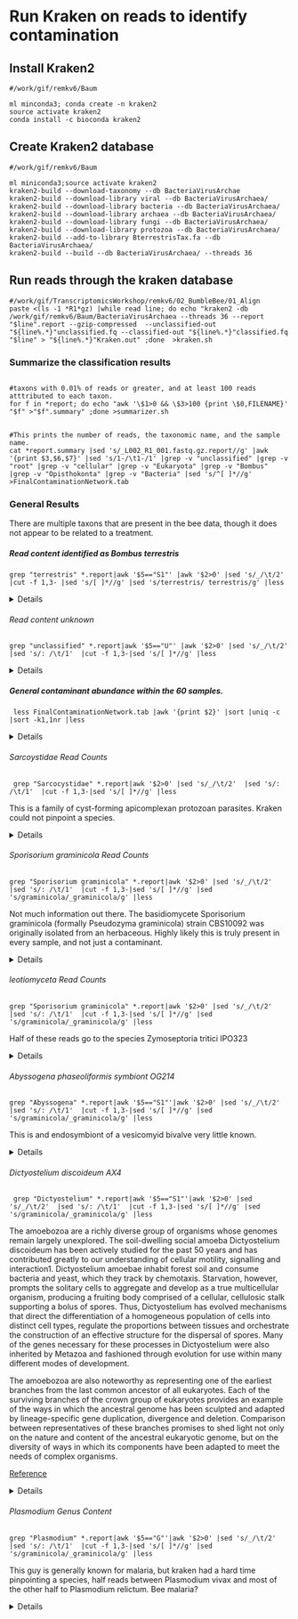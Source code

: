 #  Run Kraken on reads to identify contamination


## Install Kraken2
```
#/work/gif/remkv6/Baum

ml minconda3; conda create -n kraken2
source activate kraken2
conda install -c bioconda kraken2
```

## Create Kraken2 database
```
#/work/gif/remkv6/Baum

ml miniconda3;source activate kraken2
kraken2-build --download-taxonomy --db BacteriaVirusArchae
kraken2-build --download-library viral --db BacteriaVirusArchaea/
kraken2-build --download-library bacteria --db BacteriaVirusArchaea/
kraken2-build --download-library archaea --db BacteriaVirusArchaea/
kraken2-build --download-library fungi --db BacteriaVirusArchaea/
kraken2-build --download-library protozoa --db BacteriaVirusArchaea/
kraken2-build --add-to-library BterrestrisTax.fa --db BacteriaVirusArchaea/
kraken2-build --build --db BacteriaVirusArchaea/ --threads 36

```

## Run reads through the kraken database
```
#/work/gif/TranscriptomicsWorkshop/remkv6/02_BumbleBee/01_Align
paste <(ls -1 *R1*gz) |while read line; do echo "kraken2 -db /work/gif/remkv6/Baum/BacteriaVirusArchaea --threads 36 --report "$line".report --gzip-compressed  --unclassified-out "${line%.*}"unclassified.fq --classified-out "${line%.*}"classified.fq "$line" > "${line%.*}"Kraken.out" ;done  >kraken.sh
```



### Summarize the classification results
```

#taxons with 0.01% of reads or greater, and at least 100 reads atttributed to each taxon.
for f in *report; do echo "awk '\$1>0 && \$3>100 {print \$0,FILENAME}' "$f" >"$f".summary" ;done >summarizer.sh


#This prints the number of reads, the taxonomic name, and the sample name.
cat *report.summary |sed 's/_L002_R1_001.fastq.gz.report//g' |awk '{print $3,$6,$7}' |sed 's/1-/\t1-/1' |grep -v "unclassified" |grep -v "root" |grep -v "cellular" |grep -v "Eukaryota" |grep -v "Bombus" |grep -v "Opisthokonta" |grep -v "Bacteria" |sed 's/^[ ]*//g' >FinalContaminationNetwork.tab
```

### General Results

There are multiple taxons that are present in the bee data, though it does not appear to be related to a treatment.  


##### Read content identified as Bombus terrestris

```
grep "terrestris" *.report|awk '$5=="S1"' |awk '$2>0' |sed 's/_/\t/2'  |cut -f 1,3- |sed 's/[ ]*//g' |sed 's/terrestris/ terrestris/g' |less
```
<details>
<p>

| Sample   | Taxon group reads assigned  | taxon specific reads assigned | Taxon code | Taxonomy id | classification |
|---------------|----------|----------|----|---------|-------------------------------|
| 1-A01-A1_S7   | 4538578  | 4538578  | S1 | 1255232 | Bombus terrestris terrestris |
| 1-A02-A2_S8   | 2910840  | 2910840  | S1 | 1255232 | Bombus terrestris terrestris |
| 1-A03-A3_S9   | 2952334  | 2952334  | S1 | 1255232 | Bombus terrestris terrestris |
| 1-A04-A4_S10  | 3186146  | 3186146  | S1 | 1255232 | Bombus terrestris terrestris |
| 1-A05-A5_S11  | 2645088  | 2645088  | S1 | 1255232 | Bombus terrestris terrestris |
| 1-A06-A6_S12  | 3646012  | 3646012  | S1 | 1255232 | Bombus terrestris terrestris |
| 1-A07-A7_S13  | 4533142  | 4533142  | S1 | 1255232 | Bombus terrestris terrestris |
| 1-A08-A8_S14  | 4631837  | 4631837  | S1 | 1255232 | Bombus terrestris terrestris |
| 1-A09-A9_S15  | 4798282  | 4798282  | S1 | 1255232 | Bombus terrestris terrestris |
| 1-A10-A10_S16 | 4080344  | 4080344  | S1 | 1255232 | Bombus terrestris terrestris |
| 1-A11-A11_S17 | 4131962  | 4131962  | S1 | 1255232 | Bombus terrestris terrestris |
| 1-A12-A12_S18 | 3995787  | 3995787  | S1 | 1255232 | Bombus terrestris terrestris |
| 1-B01-A13_S19 | 4703231  | 4703231  | S1 | 1255232 | Bombus terrestris terrestris |
| 1-B02-A14_S20 | 2702453  | 2702453  | S1 | 1255232 | Bombus terrestris terrestris |
| 1-B03-A16_S21 | 15673979 | 15673979 | S1 | 1255232 | Bombus terrestris terrestris |
| 1-B04-A17_S22 | 2453892  | 2453892  | S1 | 1255232 | Bombus terrestris terrestris |
| 1-B05-A18_S23 | 2032239  | 2032239  | S1 | 1255232 | Bombus terrestris terrestris |
| 1-B06-A19_S24 | 4071425  | 4071425  | S1 | 1255232 | Bombus terrestris terrestris |
| 1-B07-B2_S25  | 4556365  | 4556365  | S1 | 1255232 | Bombus terrestris terrestris |
| 1-B08-B3_S26  | 4186330  | 4186330  | S1 | 1255232 | Bombus terrestris terrestris |
| 1-B09-B4_S27  | 3163793  | 3163793  | S1 | 1255232 | Bombus terrestris terrestris |
| 1-B10-B5_S28  | 3780311  | 3780311  | S1 | 1255232 | Bombus terrestris terrestris |
| 1-B11-B6_S29  | 1421950  | 1421950  | S1 | 1255232 | Bombus terrestris terrestris |
| 1-B12-B7_S30  | 5409627  | 5409627  | S1 | 1255232 | Bombus terrestris terrestris |
| 1-C01-B8_S31  | 4288291  | 4288291  | S1 | 1255232 | Bombus terrestris terrestris |
| 1-C02-B10_S32 | 3136857  | 3136857  | S1 | 1255232 | Bombus terrestris terrestris |
| 1-C03-C1_S33  | 2804020  | 2804020  | S1 | 1255232 | Bombus terrestris terrestris |
| 1-C04-C2_S34  | 2124400  | 2124400  | S1 | 1255232 | Bombus terrestris terrestris |
| 1-C05-C3_S35  | 3376622  | 3376622  | S1 | 1255232 | Bombus terrestris terrestris |
| 1-C06-C4_S36  | 3840422  | 3840422  | S1 | 1255232 | Bombus terrestris terrestris |
| 1-C07-C6_S37  | 2802287  | 2802287  | S1 | 1255232 | Bombus terrestris terrestris |
| 1-C08-C7_S38  | 3546076  | 3546076  | S1 | 1255232 | Bombus terrestris terrestris |
| 1-C09-C8_S39  | 3439938  | 3439938  | S1 | 1255232 | Bombus terrestris terrestris |
| 1-C10-C9_S40  | 4165227  | 4165227  | S1 | 1255232 | Bombus terrestris terrestris |
| 1-C11-D1_S41  | 4166471  | 4166471  | S1 | 1255232 | Bombus terrestris terrestris |
| 1-C12-D2_S42  | 3316185  | 3316185  | S1 | 1255232 | Bombus terrestris terrestris |
| 1-D01-D5_S43  | 3862527  | 3862527  | S1 | 1255232 | Bombus terrestris terrestris |
| 1-D02-D6_S44  | 2600531  | 2600531  | S1 | 1255232 | Bombus terrestris terrestris |
| 1-D03-D7_S45  | 2846932  | 2846932  | S1 | 1255232 | Bombus terrestris terrestris |
| 1-D04-D8_S46  | 1990119  | 1990119  | S1 | 1255232 | Bombus terrestris terrestris |
| 1-D05-D9_S47  | 2865459  | 2865459  | S1 | 1255232 | Bombus terrestris terrestris |
| 1-D06-D10_S48 | 2763776  | 2763776  | S1 | 1255232 | Bombus terrestris terrestris |
| 1-D07-D11_S49 | 5864803  | 5864803  | S1 | 1255232 | Bombus terrestris terrestris |
| 1-D08-E1_S50  | 3020576  | 3020576  | S1 | 1255232 | Bombus terrestris terrestris |
| 1-D09-E2_S51  | 3288241  | 3288241  | S1 | 1255232 | Bombus terrestris terrestris |
| 1-D10-E5_S52  | 2963740  | 2963740  | S1 | 1255232 | Bombus terrestris terrestris |
| 1-D11-E7_S53  | 2077059  | 2077059  | S1 | 1255232 | Bombus terrestris terrestris |
| 1-D12-E8_S54  | 4606376  | 4606376  | S1 | 1255232 | Bombus terrestris terrestris |
| 1-E01-E9_S55  | 2886014  | 2886014  | S1 | 1255232 | Bombus terrestris terrestris |
| 1-E02-E10_S56 | 4003479  | 4003479  | S1 | 1255232 | Bombus terrestris terrestris |
| 1-E03-F1_S57  | 4512959  | 4512959  | S1 | 1255232 | Bombus terrestris terrestris |
| 1-E04-F2_S58  | 6787519  | 6787519  | S1 | 1255232 | Bombus terrestris terrestris |
| 1-E05-F3_S59  | 2057803  | 2057803  | S1 | 1255232 | Bombus terrestris terrestris |
| 1-E06-F4_S60  | 2237088  | 2237088  | S1 | 1255232 | Bombus terrestris terrestris |
| 1-E07-F5_S61  | 273212   | 273212   | S1 | 1255232 | Bombus terrestris terrestris |
| 1-E08-F6_S62  | 3612650  | 3612650  | S1 | 1255232 | Bombus terrestris terrestris |
| 1-E09-F7_S63  | 3289933  | 3289933  | S1 | 1255232 | Bombus terrestris terrestris |
| 1-E10-F8_S64  | 3017514  | 3017514  | S1 | 1255232 | Bombus terrestris terrestris |
| 1-E11-F9_S65  | 3344462  | 3344462  | S1 | 1255232 | Bombus terrestris terrestris |
| 1-E12-F10_S66 | 3567365  | 3567365  | S1 | 1255232 | Bombus terrestris terrestris |

</p>
</details>


###### Read content unknown
```
grep "unclassified" *.report|awk '$5=="U"' |awk '$2>0' |sed 's/_/\t/2'  |sed 's/: /\t/1'  |cut -f 1,3-|sed 's/[ ]*//g' |less
```
<details>
<p>

| Sample   | Taxon group reads assigned  | taxon specific reads assigned | Taxon code | Taxonomy id | classification |
|---------------|----------|----------|----|---------|-------------------------------|
| 1-A01-A1_S7   | 24.84 | 1516516 | 1516516 | U | 0 | unclassified |
| 1-A02-A2_S8   | 22.45 | 853087  | 853087  | U | 0 | unclassified |
| 1-A03-A3_S9   | 20.02 | 745608  | 745608  | U | 0 | unclassified |
| 1-A04-A4_S10  | 29.52 | 1359534 | 1359534 | U | 0 | unclassified |
| 1-A05-A5_S11  | 23.69 | 831482  | 831482  | U | 0 | unclassified |
| 1-A06-A6_S12  | 25.02 | 1230674 | 1230674 | U | 0 | unclassified |
| 1-A07-A7_S13  | 22.73 | 1345876 | 1345876 | U | 0 | unclassified |
| 1-A08-A8_S14  | 26.09 | 1657168 | 1657168 | U | 0 | unclassified |
| 1-A09-A9_S15  | 20.29 | 1233397 | 1233397 | U | 0 | unclassified |
| 1-A10-A10_S16 | 22.54 | 1203840 | 1203840 | U | 0 | unclassified |
| 1-A11-A11_S17 | 24.49 | 1353557 | 1353557 | U | 0 | unclassified |
| 1-A12-A12_S18 | 26.80 | 1478075 | 1478075 | U | 0 | unclassified |
| 1-B01-A13_S19 | 26.56 | 1728738 | 1728738 | U | 0 | unclassified |
| 1-B02-A14_S20 | 29.18 | 1137401 | 1137401 | U | 0 | unclassified |
| 1-B03-A16_S21 | 30.92 | 7211713 | 7211713 | U | 0 | unclassified |
| 1-B04-A17_S22 | 30.03 | 1080381 | 1080381 | U | 0 | unclassified |
| 1-B05-A18_S23 | 29.51 | 871026  | 871026  | U | 0 | unclassified |
| 1-B06-A19_S24 | 25.68 | 1430203 | 1430203 | U | 0 | unclassified |
| 1-B07-B2_S25  | 25.35 | 1573941 | 1573941 | U | 0 | unclassified |
| 1-B08-B3_S26  | 27.82 | 1644335 | 1644335 | U | 0 | unclassified |
| 1-B09-B4_S27  | 22.66 | 940452  | 940452  | U | 0 | unclassified |
| 1-B10-B5_S28  | 27.41 | 1454053 | 1454053 | U | 0 | unclassified |
| 1-B11-B6_S29  | 42.15 | 1072356 | 1072356 | U | 0 | unclassified |
| 1-B12-B7_S30  | 22.86 | 1617682 | 1617682 | U | 0 | unclassified |
| 1-C01-B8_S31  | 18.25 | 962481  | 962481  | U | 0 | unclassified |
| 1-C02-B10_S32 | 25.43 | 1081827 | 1081827 | U | 0 | unclassified |
| 1-C03-C1_S33  | 31.48 | 1325328 | 1325328 | U | 0 | unclassified |
| 1-C04-C2_S34  | 26.83 | 793783  | 793783  | U | 0 | unclassified |
| 1-C05-C3_S35  | 18.94 | 795132  | 795132  | U | 0 | unclassified |
| 1-C06-C4_S36  | 18.96 | 906997  | 906997  | U | 0 | unclassified |
| 1-C07-C6_S37  | 31.46 | 1318571 | 1318571 | U | 0 | unclassified |
| 1-C08-C7_S38  | 27.25 | 1346398 | 1346398 | U | 0 | unclassified |
| 1-C09-C8_S39  | 26.00 | 1226647 | 1226647 | U | 0 | unclassified |
| 1-C10-C9_S40  | 27.96 | 1639424 | 1639424 | U | 0 | unclassified |
| 1-C11-D1_S41  | 22.58 | 1229723 | 1229723 | U | 0 | unclassified |
| 1-C12-D2_S42  | 24.67 | 1096310 | 1096310 | U | 0 | unclassified |
| 1-D01-D5_S43  | 30.86 | 1755718 | 1755718 | U | 0 | unclassified |
| 1-D02-D6_S44  | 26.30 | 942340  | 942340  | U | 0 | unclassified |
| 1-D03-D7_S45  | 37.81 | 1816044 | 1816044 | U | 0 | unclassified |
| 1-D04-D8_S46  | 37.11 | 1212096 | 1212096 | U | 0 | unclassified |
| 1-D05-D9_S47  | 29.46 | 1227819 | 1227819 | U | 0 | unclassified |
| 1-D06-D10_S48 | 34.70 | 1509722 | 1509722 | U | 0 | unclassified |
| 1-D07-D11_S49 | 26.60 | 2166354 | 2166354 | U | 0 | unclassified |
| 1-D08-E1_S50  | 35.46 | 1697129 | 1697129 | U | 0 | unclassified |
| 1-D09-E2_S51  | 27.77 | 1285615 | 1285615 | U | 0 | unclassified |
| 1-D10-E5_S52  | 35.50 | 1682169 | 1682169 | U | 0 | unclassified |
| 1-D11-E7_S53  | 22.45 | 607659  | 607659  | U | 0 | unclassified |
| 1-D12-E8_S54  | 19.49 | 1123230 | 1123230 | U | 0 | unclassified |
| 1-E01-E9_S55  | 21.46 | 797977  | 797977  | U | 0 | unclassified |
| 1-E02-E10_S56 | 30.78 | 1807438 | 1807438 | U | 0 | unclassified |
| 1-E03-F1_S57  | 21.83 | 1274251 | 1274251 | U | 0 | unclassified |
| 1-E04-F2_S58  | 30.93 | 3101800 | 3101800 | U | 0 | unclassified |
| 1-E05-F3_S59  | 23.89 | 655411  | 655411  | U | 0 | unclassified |
| 1-E06-F4_S60  | 32.32 | 1091287 | 1091287 | U | 0 | unclassified |
| 1-E07-F5_S61  | 43.26 | 224512  | 224512  | U | 0 | unclassified |
| 1-E08-F6_S62  | 26.64 | 1332765 | 1332765 | U | 0 | unclassified |
| 1-E09-F7_S63  | 25.58 | 1145841 | 1145841 | U | 0 | unclassified |
| 1-E10-F8_S64  | 28.02 | 1201251 | 1201251 | U | 0 | unclassified |
| 1-E11-F9_S65  | 25.83 | 1187496 | 1187496 | U | 0 | unclassified |
| 1-E12-F10_S66 | 29.91 | 1556936 | 1556936 | U | 0 | unclassified |

</p>
</details>

##### General contaminant abundance within the 60 samples.
```
 less FinalContaminationNetwork.tab |awk '{print $2}' |sort |uniq -c |sort -k1,1nr |less
```
<details>
<p>

| Samples | Taxonomic Group                         |
|----|---------------------------------------|
| 60 | Sarcocystidae                         |
| 60 | Sporisorium graminicola                |
| 57 | Apicomplexa                           |
| 54 | Sar                                   |
| 51 | leotiomyceta                          |
| 48 | Abyssogena phaseoliformis symbiont OG214 |
| 34 | Dictyostelium discoideum AX4            |
| 22 | Dikarya                               |
| 14 | Plasmodium vivax                       |
| 11 | Choristoneura fumiferana granulovirus   |
| 7  | Plasmodium relictum                    |
| 6  | Besnoitiabes noiti                     |
| 6  | Staphylococcus phage Andhra             |
| 6  | Toxoplasma gondii ME49                  |
| 5  | Encephalitozoon                       |
| 5  | Plasmodium                            |
| 4  | ZymoseptoriatriticiIPO323             |
| 3  | Bacilli                               |
| 3  | Brevibacillus                         |
| 3  | Pseudomonastolaasii                   |
| 3  | Staphylococcus                        |
| 3  | Staphylococcusaureus                  |
| 2  | Enterobacteriaceae                    |
| 2  | Mycobacterium                         |
| 2  | Terrabacteriagroup                    |
| 1  | Actinomycetia                         |
| 1  | BabesiabovisT2Bo                      |
| 1  | Corynebacteriales                     |
| 1  | Enterobacterales                      |
| 1  | Lactobacillales                       |
| 1  | Latilactobacillus                     |
| 1  | Latilactobacilluscurvatus             |
| 1  | Mycobacteriaceae                      |
| 1  | Mycobacteriumavium                    |
| 1  | Proteobacteria                        |
| 1  | Staphylococcaceae                     |
| 1  | Weissellaparamesenteroides            |
| 1  | Zygosaccharomycesrouxii               |

</p>
</details>


###### Sarcoystidae Read Counts
```
 grep "Sarcocystidae" *.report|awk '$2>0' |sed 's/_/\t/2'  |sed 's/: /\t/1'  |cut -f 1,3-|sed 's/[ ]*//g' |less  
```

This is a family of cyst-forming apicomplexan protozoan parasites. Kraken could not pinpoint a species.
<details>
<p>

| Sample   | Proportion of reads |Taxon group reads assigned  | taxon specific reads assigned | Taxon code | Taxonomy id | classification |
|---------------|------|--------|--------|---|------|---------------|
| 1-A01-A1_S7   | 0.23 | 13849  | 13493  | F | 5809 | Sarcocystidae |
| 1-A02-A2_S8   | 0.37 | 13951  | 13718  | F | 5809 | Sarcocystidae |
| 1-A03-A3_S9   | 0.24 | 8960   | 8759   | F | 5809 | Sarcocystidae |
| 1-A04-A4_S10  | 0.44 | 20374  | 20033  | F | 5809 | Sarcocystidae |
| 1-A05-A5_S11  | 0.39 | 13611  | 13427  | F | 5809 | Sarcocystidae |
| 1-A06-A6_S12  | 0.28 | 13809  | 13559  | F | 5809 | Sarcocystidae |
| 1-A07-A7_S13  | 0.23 | 13331  | 13081  | F | 5809 | Sarcocystidae |
| 1-A08-A8_S14  | 0.34 | 21361  | 21035  | F | 5809 | Sarcocystidae |
| 1-A09-A9_S15  | 0.27 | 16270  | 15955  | F | 5809 | Sarcocystidae |
| 1-A10-A10_S16 | 0.40 | 21608  | 21221  | F | 5809 | Sarcocystidae |
| 1-A11-A11_S17 | 0.31 | 17290  | 17099  | F | 5809 | Sarcocystidae |
| 1-A12-A12_S18 | 0.16 | 8641   | 8386   | F | 5809 | Sarcocystidae |
| 1-B01-A13_S19 | 0.28 | 18252  | 17908  | F | 5809 | Sarcocystidae |
| 1-B02-A14_S20 | 0.56 | 21783  | 21513  | F | 5809 | Sarcocystidae |
| 1-B03-A16_S21 | 0.74 | 172800 | 170695 | F | 5809 | Sarcocystidae |
| 1-B04-A17_S22 | 0.71 | 25563  | 25238  | F | 5809 | Sarcocystidae |
| 1-B05-A18_S23 | 0.70 | 20774  | 20589  | F | 5809 | Sarcocystidae |
| 1-B06-A19_S24 | 0.50 | 27679  | 27354  | F | 5809 | Sarcocystidae |
| 1-B07-B2_S25  | 0.52 | 32577  | 32322  | F | 5809 | Sarcocystidae |
| 1-B08-B3_S26  | 0.58 | 34108  | 33739  | F | 5809 | Sarcocystidae |
| 1-B09-B4_S27  | 0.43 | 17780  | 17519  | F | 5809 | Sarcocystidae |
| 1-B10-B5_S28  | 0.57 | 30463  | 30228  | F | 5809 | Sarcocystidae |
| 1-B11-B6_S29  | 0.03 | 732    | 525    | F | 5809 | Sarcocystidae |
| 1-B12-B7_S30  | 0.26 | 18475  | 18062  | F | 5809 | Sarcocystidae |
| 1-C01-B8_S31  | 0.19 | 9784   | 9651   | F | 5809 | Sarcocystidae |
| 1-C02-B10_S32 | 0.29 | 12516  | 12332  | F | 5809 | Sarcocystidae |
| 1-C03-C1_S33  | 0.76 | 31824  | 31382  | F | 5809 | Sarcocystidae |
| 1-C04-C2_S34  | 0.56 | 16570  | 16338  | F | 5809 | Sarcocystidae |
| 1-C05-C3_S35  | 0.30 | 12480  | 12374  | F | 5809 | Sarcocystidae |
| 1-C06-C4_S36  | 0.33 | 15641  | 15497  | F | 5809 | Sarcocystidae |
| 1-C07-C6_S37  | 0.74 | 31066  | 30854  | F | 5809 | Sarcocystidae |
| 1-C08-C7_S38  | 0.46 | 22605  | 22408  | F | 5809 | Sarcocystidae |
| 1-C09-C8_S39  | 0.56 | 26409  | 26272  | F | 5809 | Sarcocystidae |
| 1-C10-C9_S40  | 0.37 | 21653  | 21450  | F | 5809 | Sarcocystidae |
| 1-C11-D1_S41  | 0.41 | 22175  | 21975  | F | 5809 | Sarcocystidae |
| 1-C12-D2_S42  | 0.28 | 12319  | 12184  | F | 5809 | Sarcocystidae |
| 1-D01-D5_S43  | 0.41 | 23350  | 22776  | F | 5809 | Sarcocystidae |
| 1-D02-D6_S44  | 0.58 | 20728  | 20591  | F | 5809 | Sarcocystidae |
| 1-D03-D7_S45  | 0.92 | 44304  | 43577  | F | 5809 | Sarcocystidae |
| 1-D04-D8_S46  | 0.52 | 16964  | 16682  | F | 5809 | Sarcocystidae |
| 1-D05-D9_S47  | 0.78 | 32542  | 32200  | F | 5809 | Sarcocystidae |
| 1-D06-D10_S48 | 0.62 | 26940  | 26620  | F | 5809 | Sarcocystidae |
| 1-D07-D11_S49 | 0.63 | 50925  | 50494  | F | 5809 | Sarcocystidae |
| 1-D08-E1_S50  | 0.39 | 18830  | 18548  | F | 5809 | Sarcocystidae |
| 1-D09-E2_S51  | 0.59 | 27221  | 27049  | F | 5809 | Sarcocystidae |
| 1-D10-E5_S52  | 0.93 | 44089  | 43799  | F | 5809 | Sarcocystidae |
| 1-D11-E7_S53  | 0.39 | 10625  | 10542  | F | 5809 | Sarcocystidae |
| 1-D12-E8_S54  | 0.18 | 10475  | 10234  | F | 5809 | Sarcocystidae |
| 1-E01-E9_S55  | 0.39 | 14549  | 14347  | F | 5809 | Sarcocystidae |
| 1-E02-E10_S56 | 0.33 | 19594  | 19261  | F | 5809 | Sarcocystidae |
| 1-E03-F1_S57  | 0.39 | 22930  | 22626  | F | 5809 | Sarcocystidae |
| 1-E04-F2_S58  | 0.62 | 61776  | 61021  | F | 5809 | Sarcocystidae |
| 1-E05-F3_S59  | 0.51 | 14118  | 14024  | F | 5809 | Sarcocystidae |
| 1-E06-F4_S60  | 0.53 | 17959  | 17758  | F | 5809 | Sarcocystidae |
| 1-E07-F5_S61  | 0.51 | 2656   | 2598   | F | 5809 | Sarcocystidae |
| 1-E08-F6_S62  | 0.50 | 24870  | 24628  | F | 5809 | Sarcocystidae |
| 1-E09-F7_S63  | 0.39 | 17367  | 17204  | F | 5809 | Sarcocystidae |
| 1-E10-F8_S64  | 0.62 | 26464  | 26076  | F | 5809 | Sarcocystidae |
| 1-E11-F9_S65  | 0.62 | 28318  | 28008  | F | 5809 | Sarcocystidae |
| 1-E12-F10_S66 | 0.51 | 26303  | 25935  | F | 5809 | Sarcocystidae |

</p>
</details>


###### Sporisorium graminicola Read Counts

```
grep "Sporisorium graminicola" *.report|awk '$2>0' |sed 's/_/\t/2'  |sed 's/: /\t/1'  |cut -f 1,3-|sed 's/[ ]*//g' |sed 's/graminicola/_graminicola/g' |less
```
Not much information out there. The basidiomycete Sporisorium graminicola (formally Pseudozyma graminicola) strain CBS10092 was originally isolated from an herbaceous. Highly likely this is truly present in every sample, and not just a contaminant.
<details>
<p>

| Sample   | Proportion of reads |Taxon group reads assigned  | taxon specific reads assigned | Taxon code | Taxonomy id | classification |
|---------------|------|-------|-------|---|--------|-------------------------|
| 1-A01-A1_S7   | 0.07 | 4115  | 4115  | S | 280036 | Sporisorium_graminicola |
| 1-A02-A2_S8   | 0.10 | 3989  | 3989  | S | 280036 | Sporisorium_graminicola |
| 1-A03-A3_S9   | 0.07 | 2520  | 2520  | S | 280036 | Sporisorium_graminicola |
| 1-A04-A4_S10  | 0.12 | 5448  | 5448  | S | 280036 | Sporisorium_graminicola |
| 1-A05-A5_S11  | 0.10 | 3646  | 3646  | S | 280036 | Sporisorium_graminicola |
| 1-A06-A6_S12  | 0.08 | 4068  | 4068  | S | 280036 | Sporisorium_graminicola |
| 1-A07-A7_S13  | 0.06 | 3673  | 3673  | S | 280036 | Sporisorium_graminicola |
| 1-A08-A8_S14  | 0.09 | 5498  | 5498  | S | 280036 | Sporisorium_graminicola |
| 1-A09-A9_S15  | 0.07 | 4477  | 4477  | S | 280036 | Sporisorium_graminicola |
| 1-A10-A10_S16 | 0.10 | 5339  | 5339  | S | 280036 | Sporisorium_graminicola |
| 1-A11-A11_S17 | 0.09 | 5221  | 5221  | S | 280036 | Sporisorium_graminicola |
| 1-A12-A12_S18 | 0.06 | 3268  | 3268  | S | 280036 | Sporisorium_graminicola |
| 1-B01-A13_S19 | 0.08 | 5192  | 5192  | S | 280036 | Sporisorium_graminicola |
| 1-B02-A14_S20 | 0.14 | 5641  | 5641  | S | 280036 | Sporisorium_graminicola |
| 1-B03-A16_S21 | 0.17 | 39231 | 39231 | S | 280036 | Sporisorium_graminicola |
| 1-B04-A17_S22 | 0.16 | 5861  | 5861  | S | 280036 | Sporisorium_graminicola |
| 1-B05-A18_S23 | 0.18 | 5215  | 5215  | S | 280036 | Sporisorium_graminicola |
| 1-B06-A19_S24 | 0.11 | 6380  | 6380  | S | 280036 | Sporisorium_graminicola |
| 1-B07-B2_S25  | 0.13 | 8138  | 8138  | S | 280036 | Sporisorium_graminicola |
| 1-B08-B3_S26  | 0.14 | 8120  | 8120  | S | 280036 | Sporisorium_graminicola |
| 1-B09-B4_S27  | 0.11 | 4399  | 4399  | S | 280036 | Sporisorium_graminicola |
| 1-B10-B5_S28  | 0.15 | 7830  | 7830  | S | 280036 | Sporisorium_graminicola |
| 1-B11-B6_S29  | 0.01 | 205   | 205   | S | 280036 | Sporisorium_graminicola |
| 1-B12-B7_S30  | 0.07 | 4916  | 4916  | S | 280036 | Sporisorium_graminicola |
| 1-C01-B8_S31  | 0.05 | 2804  | 2804  | S | 280036 | Sporisorium_graminicola |
| 1-C02-B10_S32 | 0.09 | 3631  | 3631  | S | 280036 | Sporisorium_graminicola |
| 1-C03-C1_S33  | 0.21 | 8692  | 8692  | S | 280036 | Sporisorium_graminicola |
| 1-C04-C2_S34  | 0.14 | 4069  | 4069  | S | 280036 | Sporisorium_graminicola |
| 1-C05-C3_S35  | 0.07 | 3085  | 3085  | S | 280036 | Sporisorium_graminicola |
| 1-C06-C4_S36  | 0.08 | 4059  | 4059  | S | 280036 | Sporisorium_graminicola |
| 1-C07-C6_S37  | 0.19 | 7823  | 7823  | S | 280036 | Sporisorium_graminicola |
| 1-C08-C7_S38  | 0.11 | 5518  | 5518  | S | 280036 | Sporisorium_graminicola |
| 1-C09-C8_S39  | 0.14 | 6761  | 6761  | S | 280036 | Sporisorium_graminicola |
| 1-C10-C9_S40  | 0.11 | 6303  | 6303  | S | 280036 | Sporisorium_graminicola |
| 1-C11-D1_S41  | 0.10 | 5694  | 5694  | S | 280036 | Sporisorium_graminicola |
| 1-C12-D2_S42  | 0.08 | 3389  | 3389  | S | 280036 | Sporisorium_graminicola |
| 1-D01-D5_S43  | 0.11 | 6024  | 6024  | S | 280036 | Sporisorium_graminicola |
| 1-D02-D6_S44  | 0.15 | 5211  | 5211  | S | 280036 | Sporisorium_graminicola |
| 1-D03-D7_S45  | 0.24 | 11701 | 11701 | S | 280036 | Sporisorium_graminicola |
| 1-D04-D8_S46  | 0.15 | 4773  | 4773  | S | 280036 | Sporisorium_graminicola |
| 1-D05-D9_S47  | 0.19 | 8035  | 8035  | S | 280036 | Sporisorium_graminicola |
| 1-D06-D10_S48 | 0.16 | 6930  | 6930  | S | 280036 | Sporisorium_graminicola |
| 1-D07-D11_S49 | 0.15 | 11848 | 11848 | S | 280036 | Sporisorium_graminicola |
| 1-D08-E1_S50  | 0.11 | 5080  | 5080  | S | 280036 | Sporisorium_graminicola |
| 1-D09-E2_S51  | 0.14 | 6651  | 6651  | S | 280036 | Sporisorium_graminicola |
| 1-D10-E5_S52  | 0.20 | 9598  | 9598  | S | 280036 | Sporisorium_graminicola |
| 1-D11-E7_S53  | 0.11 | 2892  | 2892  | S | 280036 | Sporisorium_graminicola |
| 1-D12-E8_S54  | 0.05 | 3106  | 3106  | S | 280036 | Sporisorium_graminicola |
| 1-E01-E9_S55  | 0.10 | 3857  | 3857  | S | 280036 | Sporisorium_graminicola |
| 1-E02-E10_S56 | 0.10 | 6118  | 6118  | S | 280036 | Sporisorium_graminicola |
| 1-E03-F1_S57  | 0.10 | 5909  | 5909  | S | 280036 | Sporisorium_graminicola |
| 1-E04-F2_S58  | 0.15 | 15490 | 15490 | S | 280036 | Sporisorium_graminicola |
| 1-E05-F3_S59  | 0.12 | 3201  | 3201  | S | 280036 | Sporisorium_graminicola |
| 1-E06-F4_S60  | 0.14 | 4770  | 4770  | S | 280036 | Sporisorium_graminicola |
| 1-E07-F5_S61  | 0.13 | 680   | 680   | S | 280036 | Sporisorium_graminicola |
| 1-E08-F6_S62  | 0.12 | 6235  | 6235  | S | 280036 | Sporisorium_graminicola |
| 1-E09-F7_S63  | 0.11 | 4799  | 4799  | S | 280036 | Sporisorium_graminicola |
| 1-E10-F8_S64  | 0.15 | 6417  | 6417  | S | 280036 | Sporisorium_graminicola |
| 1-E11-F9_S65  | 0.15 | 6793  | 6793  | S | 280036 | Sporisorium_graminicola |
| 1-E12-F10_S66 | 0.14 | 7316  | 7316  | S | 280036 | Sporisorium_graminicola |

</p>
</details>


###### leotiomyceta Read Counts

```
grep "Sporisorium graminicola" *.report|awk '$2>0' |sed 's/_/\t/2'  |sed 's/: /\t/1'  |cut -f 1,3-|sed 's/[ ]*//g' |sed 's/graminicola/_graminicola/g' |less
```
Half of these reads go to the species Zymoseptoria tritici IPO323
<details>
<p>

| Sample   | Proportion of reads |Taxon group reads assigned  | taxon specific reads assigned | Taxon code | Taxonomy id | classification |
|---------------|------|-------|-------|---|--------|-------------------------|
1-A01-A1_S7     0.01    429     157     P3      716546  leotiomyceta
1-A02-A2_S8     0.01    307     172     P3      716546  leotiomyceta
1-A04-A4_S10    0.01    508     213     P3      716546  leotiomyceta
1-A05-A5_S11    0.01    222     92      P3      716546  leotiomyceta
1-A06-A6_S12    0.01    386     185     P3      716546  leotiomyceta
1-A07-A7_S13    0.01    424     192     P3      716546  leotiomyceta
1-A08-A8_S14    0.01    637     261     P3      716546  leotiomyceta
1-A09-A9_S15    0.01    327     167     P3      716546  leotiomyceta
1-A10-A10_S16   0.01    403     201     P3      716546  leotiomyceta
1-A11-A11_S17   0.01    370     176     P3      716546  leotiomyceta
1-A12-A12_S18   0.01    449     95      P3      716546  leotiomyceta
1-B01-A13_S19   0.01    582     313     P3      716546  leotiomyceta
1-B02-A14_S20   0.01    446     223     P3      716546  leotiomyceta
1-B03-A16_S21   0.01    2440    1031    P3      716546  leotiomyceta
1-B04-A17_S22   0.01    513     215     P3      716546  leotiomyceta
1-B05-A18_S23   0.01    320     153     P3      716546  leotiomyceta
1-B06-A19_S24   0.01    564     263     P3      716546  leotiomyceta
1-B07-B2_S25    0.01    522     216     P3      716546  leotiomyceta
1-B08-B3_S26    0.01    479     161     P3      716546  leotiomyceta
1-B09-B4_S27    0.01    284     120     P3      716546  leotiomyceta
1-B10-B5_S28    0.01    532     235     P3      716546  leotiomyceta
1-B11-B6_S29    0.02    504     9       P3      716546  leotiomyceta
1-B12-B7_S30    0.01    608     335     P3      716546  leotiomyceta
1-C01-B8_S31    0.01    293     172     P3      716546  leotiomyceta
1-C02-B10_S32   0.01    373     204     P3      716546  leotiomyceta
1-C03-C1_S33    0.01    629     260     P3      716546  leotiomyceta
1-C04-C2_S34    0.01    313     157     P3      716546  leotiomyceta
1-C05-C3_S35    0.01    210     114     P3      716546  leotiomyceta
1-C06-C4_S36    0.01    369     168     P3      716546  leotiomyceta
1-C07-C6_S37    0.01    601     307     P3      716546  leotiomyceta
1-C08-C7_S38    0.01    410     208     P3      716546  leotiomyceta
1-C09-C8_S39    0.01    375     211     P3      716546  leotiomyceta
1-C10-C9_S40    0.01    562     265     P3      716546  leotiomyceta
1-C11-D1_S41    0.01    326     173     P3      716546  leotiomyceta
1-C12-D2_S42    0.01    381     231     P3      716546  leotiomyceta
1-D01-D5_S43    0.01    570     173     P3      716546  leotiomyceta
1-D02-D6_S44    0.01    313     171     P3      716546  leotiomyceta
1-D03-D7_S45    0.02    1033    385     P3      716546  leotiomyceta
1-D04-D8_S46    0.02    696     257     P3      716546  leotiomyceta
1-D05-D9_S47    0.01    489     232     P3      716546  leotiomyceta
1-D06-D10_S48   0.01    631     282     P3      716546  leotiomyceta
1-D07-D11_S49   0.01    911     500     P3      716546  leotiomyceta
1-D08-E1_S50    0.02    730     249     P3      716546  leotiomyceta
1-D09-E2_S51    0.01    500     272     P3      716546  leotiomyceta
1-D10-E5_S52    0.01    416     52      P3      716546  leotiomyceta
1-D11-E7_S53    0.01    158     86      P3      716546  leotiomyceta
1-E01-E9_S55    0.01    262     116     P3      716546  leotiomyceta
1-E02-E10_S56   0.01    643     296     P3      716546  leotiomyceta
1-E03-F1_S57    0.01    468     237     P3      716546  leotiomyceta
1-E04-F2_S58    0.01    1137    559     P3      716546  leotiomyceta
1-E05-F3_S59    0.01    168     52      P3      716546  leotiomyceta
1-E06-F4_S60    0.01    477     231     P3      716546  leotiomyceta
1-E07-F5_S61    0.02    128     26      P3      716546  leotiomyceta
1-E08-F6_S62    0.01    449     144     P3      716546  leotiomyceta
1-E09-F7_S63    0.01    333     128     P3      716546  leotiomyceta
1-E10-F8_S64    0.01    444     156     P3      716546  leotiomyceta
1-E11-F9_S65    0.01    447     204     P3      716546  leotiomyceta
1-E12-F10_S66   0.01    561     161     P3      716546  leotiomyceta

</p>
</details>


###### Abyssogena phaseoliformis symbiont OG214

```
grep "Abyssogena" *.report|awk '$5=="S1"'|awk '$2>0' |sed 's/_/\t/2'  |sed 's/: /\t/1'  |cut -f 1,3-|sed 's/[ ]*//g' |sed 's/graminicola/_graminicola/g' |less
```
This is and endosymbiont of a vesicomyid bivalve very little known.

<details>
<p>

| Sample   | Proportion of reads |Taxon group reads assigned  | taxon specific reads assigned | Taxon code | Taxonomy id | classification |
|---------------|------|-------|-------|---|--------|-------------------------|
| 1-A01-A1_S7   | 0.01 | 356  | 356  | S1 | 1235283 | AbyssogenaphaseoliformissymbiontOG214 |
| 1-A02-A2_S8   | 0.01 | 253  | 253  | S1 | 1235283 | AbyssogenaphaseoliformissymbiontOG214 |
| 1-A03-A3_S9   | 0.01 | 399  | 399  | S1 | 1235283 | AbyssogenaphaseoliformissymbiontOG214 |
| 1-A04-A4_S10  | 0.01 | 307  | 307  | S1 | 1235283 | AbyssogenaphaseoliformissymbiontOG214 |
| 1-A05-A5_S11  | 0.01 | 295  | 295  | S1 | 1235283 | AbyssogenaphaseoliformissymbiontOG214 |
| 1-A06-A6_S12  | 0.01 | 488  | 488  | S1 | 1235283 | AbyssogenaphaseoliformissymbiontOG214 |
| 1-A07-A7_S13  | 0.01 | 368  | 368  | S1 | 1235283 | AbyssogenaphaseoliformissymbiontOG214 |
| 1-A09-A9_S15  | 0.01 | 550  | 550  | S1 | 1235283 | AbyssogenaphaseoliformissymbiontOG214 |
| 1-A10-A10_S16 | 0.01 | 369  | 369  | S1 | 1235283 | AbyssogenaphaseoliformissymbiontOG214 |
| 1-A11-A11_S17 | 0.01 | 308  | 308  | S1 | 1235283 | AbyssogenaphaseoliformissymbiontOG214 |
| 1-B01-A13_S19 | 0.01 | 401  | 401  | S1 | 1235283 | AbyssogenaphaseoliformissymbiontOG214 |
| 1-B02-A14_S20 | 0.01 | 336  | 336  | S1 | 1235283 | AbyssogenaphaseoliformissymbiontOG214 |
| 1-B03-A16_S21 | 0.01 | 2979 | 2979 | S1 | 1235283 | AbyssogenaphaseoliformissymbiontOG214 |
| 1-B04-A17_S22 | 0.01 | 384  | 384  | S1 | 1235283 | AbyssogenaphaseoliformissymbiontOG214 |
| 1-B05-A18_S23 | 0.01 | 329  | 329  | S1 | 1235283 | AbyssogenaphaseoliformissymbiontOG214 |
| 1-B06-A19_S24 | 0.01 | 545  | 545  | S1 | 1235283 | AbyssogenaphaseoliformissymbiontOG214 |
| 1-B07-B2_S25  | 0.01 | 592  | 592  | S1 | 1235283 | AbyssogenaphaseoliformissymbiontOG214 |
| 1-B08-B3_S26  | 0.01 | 441  | 441  | S1 | 1235283 | AbyssogenaphaseoliformissymbiontOG214 |
| 1-B09-B4_S27  | 0.01 | 396  | 396  | S1 | 1235283 | AbyssogenaphaseoliformissymbiontOG214 |
| 1-B10-B5_S28  | 0.01 | 351  | 351  | S1 | 1235283 | AbyssogenaphaseoliformissymbiontOG214 |
| 1-C03-C1_S33  | 0.01 | 337  | 337  | S1 | 1235283 | AbyssogenaphaseoliformissymbiontOG214 |
| 1-C04-C2_S34  | 0.01 | 272  | 272  | S1 | 1235283 | AbyssogenaphaseoliformissymbiontOG214 |
| 1-C05-C3_S35  | 0.01 | 261  | 261  | S1 | 1235283 | AbyssogenaphaseoliformissymbiontOG214 |
| 1-C06-C4_S36  | 0.01 | 279  | 279  | S1 | 1235283 | AbyssogenaphaseoliformissymbiontOG214 |
| 1-C07-C6_S37  | 0.01 | 429  | 429  | S1 | 1235283 | AbyssogenaphaseoliformissymbiontOG214 |
| 1-C08-C7_S38  | 0.01 | 263  | 263  | S1 | 1235283 | AbyssogenaphaseoliformissymbiontOG214 |
| 1-C09-C8_S39  | 0.01 | 262  | 262  | S1 | 1235283 | AbyssogenaphaseoliformissymbiontOG214 |
| 1-C10-C9_S40  | 0.01 | 420  | 420  | S1 | 1235283 | AbyssogenaphaseoliformissymbiontOG214 |
| 1-C11-D1_S41  | 0.01 | 325  | 325  | S1 | 1235283 | AbyssogenaphaseoliformissymbiontOG214 |
| 1-D01-D5_S43  | 0.01 | 547  | 547  | S1 | 1235283 | AbyssogenaphaseoliformissymbiontOG214 |
| 1-D02-D6_S44  | 0.01 | 199  | 199  | S1 | 1235283 | AbyssogenaphaseoliformissymbiontOG214 |
| 1-D03-D7_S45  | 0.01 | 477  | 477  | S1 | 1235283 | AbyssogenaphaseoliformissymbiontOG214 |
| 1-D04-D8_S46  | 0.01 | 190  | 190  | S1 | 1235283 | AbyssogenaphaseoliformissymbiontOG214 |
| 1-D05-D9_S47  | 0.01 | 406  | 406  | S1 | 1235283 | AbyssogenaphaseoliformissymbiontOG214 |
| 1-D06-D10_S48 | 0.01 | 334  | 334  | S1 | 1235283 | AbyssogenaphaseoliformissymbiontOG214 |
| 1-D07-D11_S49 | 0.01 | 559  | 559  | S1 | 1235283 | AbyssogenaphaseoliformissymbiontOG214 |
| 1-D09-E2_S51  | 0.01 | 399  | 399  | S1 | 1235283 | AbyssogenaphaseoliformissymbiontOG214 |
| 1-D10-E5_S52  | 0.01 | 356  | 356  | S1 | 1235283 | AbyssogenaphaseoliformissymbiontOG214 |
| 1-D11-E7_S53  | 0.01 | 204  | 204  | S1 | 1235283 | AbyssogenaphaseoliformissymbiontOG214 |
| 1-D12-E8_S54  | 0.01 | 329  | 329  | S1 | 1235283 | AbyssogenaphaseoliformissymbiontOG214 |
| 1-E01-E9_S55  | 0.01 | 245  | 245  | S1 | 1235283 | AbyssogenaphaseoliformissymbiontOG214 |
| 1-E04-F2_S58  | 0.01 | 576  | 576  | S1 | 1235283 | AbyssogenaphaseoliformissymbiontOG214 |
| 1-E05-F3_S59  | 0.01 | 175  | 175  | S1 | 1235283 | AbyssogenaphaseoliformissymbiontOG214 |
| 1-E06-F4_S60  | 0.01 | 181  | 181  | S1 | 1235283 | AbyssogenaphaseoliformissymbiontOG214 |
| 1-E08-F6_S62  | 0.01 | 572  | 572  | S1 | 1235283 | AbyssogenaphaseoliformissymbiontOG214 |
| 1-E09-F7_S63  | 0.01 | 255  | 255  | S1 | 1235283 | AbyssogenaphaseoliformissymbiontOG214 |
| 1-E11-F9_S65  | 0.01 | 456  | 456  | S1 | 1235283 | AbyssogenaphaseoliformissymbiontOG214 |
| 1-E12-F10_S66 | 0.01 | 449  | 449  | S1 | 1235283 | AbyssogenaphaseoliformissymbiontOG214 |

</p>
</details>


###### Dictyostelium discoideum AX4
```
 grep "Dictyostelium" *.report|awk '$5=="S1"'|awk '$2>0' |sed 's/_/\t/2'  |sed 's/: /\t/1'  |cut -f 1,3-|sed 's/[ ]*//g' |sed 's/graminicola/_graminicola/g' |less
```
The amoebozoa are a richly diverse group of organisms whose genomes remain largely unexplored. The soil-dwelling social amoeba Dictyostelium discoideum has been actively studied for the past 50 years and has contributed greatly to our understanding of cellular motility, signalling and interaction1. Dictyostelium amoebae inhabit forest soil and consume bacteria and yeast, which they track by chemotaxis. Starvation, however, prompts the solitary cells to aggregate and develop as a true multicellular organism, producing a fruiting body comprised of a cellular, cellulosic stalk supporting a bolus of spores. Thus, Dictyostelium has evolved mechanisms that direct the differentiation of a homogeneous population of cells into distinct cell types, regulate the proportions between tissues and orchestrate the construction of an effective structure for the dispersal of spores. Many of the genes necessary for these processes in Dictyostelium were also inherited by Metazoa and fashioned through evolution for use within many different modes of development.

The amoebozoa are also noteworthy as representing one of the earliest branches from the last common ancestor of all eukaryotes. Each of the surviving branches of the crown group of eukaryotes provides an example of the ways in which the ancestral genome has been sculpted and adapted by lineage-specific gene duplication, divergence and deletion. Comparison between representatives of these branches promises to shed light not only on the nature and content of the ancestral eukaryotic genome, but on the diversity of ways in which its components have been adapted to meet the needs of complex organisms.

[Reference](https://www.hgsc.bcm.edu/microbiome/dictyostelium-discoideum-ax4)

<details>
<p>

| Sample   | Proportion of reads |Taxon group reads assigned  | taxon specific reads assigned | Taxon code | Taxonomy id | classification |
|---------------|------|-------|-------|---|--------|-------------------------|
| 1-A01-A1_S7   | 0.01 | 309  | 309  | S1 | 352472 | DictyosteliumdiscoideumAX4 |
| 1-A04-A4_S10  | 0.01 | 387  | 387  | S1 | 352472 | DictyosteliumdiscoideumAX4 |
| 1-A06-A6_S12  | 0.01 | 270  | 270  | S1 | 352472 | DictyosteliumdiscoideumAX4 |
| 1-A08-A8_S14  | 0.01 | 401  | 401  | S1 | 352472 | DictyosteliumdiscoideumAX4 |
| 1-A11-A11_S17 | 0.01 | 307  | 307  | S1 | 352472 | DictyosteliumdiscoideumAX4 |
| 1-A12-A12_S18 | 0.01 | 424  | 424  | S1 | 352472 | DictyosteliumdiscoideumAX4 |
| 1-B01-A13_S19 | 0.01 | 333  | 333  | S1 | 352472 | DictyosteliumdiscoideumAX4 |
| 1-B02-A14_S20 | 0.01 | 251  | 251  | S1 | 352472 | DictyosteliumdiscoideumAX4 |
| 1-B03-A16_S21 | 0.01 | 1356 | 1356 | S1 | 352472 | DictyosteliumdiscoideumAX4 |
| 1-B04-A17_S22 | 0.01 | 190  | 190  | S1 | 352472 | DictyosteliumdiscoideumAX4 |
| 1-B10-B5_S28  | 0.01 | 276  | 276  | S1 | 352472 | DictyosteliumdiscoideumAX4 |
| 1-B11-B6_S29  | 0.02 | 413  | 413  | S1 | 352472 | DictyosteliumdiscoideumAX4 |
| 1-C02-B10_S32 | 0.01 | 273  | 273  | S1 | 352472 | DictyosteliumdiscoideumAX4 |
| 1-C03-C1_S33  | 0.01 | 285  | 285  | S1 | 352472 | DictyosteliumdiscoideumAX4 |
| 1-C07-C6_S37  | 0.01 | 220  | 220  | S1 | 352472 | DictyosteliumdiscoideumAX4 |
| 1-C08-C7_S38  | 0.01 | 252  | 252  | S1 | 352472 | DictyosteliumdiscoideumAX4 |
| 1-C10-C9_S40  | 0.01 | 367  | 367  | S1 | 352472 | DictyosteliumdiscoideumAX4 |
| 1-C12-D2_S42  | 0.01 | 244  | 244  | S1 | 352472 | DictyosteliumdiscoideumAX4 |
| 1-D01-D5_S43  | 0.01 | 300  | 300  | S1 | 352472 | DictyosteliumdiscoideumAX4 |
| 1-D02-D6_S44  | 0.01 | 200  | 200  | S1 | 352472 | DictyosteliumdiscoideumAX4 |
| 1-D03-D7_S45  | 0.01 | 409  | 409  | S1 | 352472 | DictyosteliumdiscoideumAX4 |
| 1-D04-D8_S46  | 0.01 | 347  | 347  | S1 | 352472 | DictyosteliumdiscoideumAX4 |
| 1-D05-D9_S47  | 0.01 | 222  | 222  | S1 | 352472 | DictyosteliumdiscoideumAX4 |
| 1-D06-D10_S48 | 0.01 | 338  | 338  | S1 | 352472 | DictyosteliumdiscoideumAX4 |
| 1-D08-E1_S50  | 0.01 | 557  | 557  | S1 | 352472 | DictyosteliumdiscoideumAX4 |
| 1-D10-E5_S52  | 0.01 | 292  | 292  | S1 | 352472 | DictyosteliumdiscoideumAX4 |
| 1-D11-E7_S53  | 0.01 | 144  | 144  | S1 | 352472 | DictyosteliumdiscoideumAX4 |
| 1-E02-E10_S56 | 0.01 | 566  | 566  | S1 | 352472 | DictyosteliumdiscoideumAX4 |
| 1-E04-F2_S58  | 0.01 | 692  | 692  | S1 | 352472 | DictyosteliumdiscoideumAX4 |
| 1-E06-F4_S60  | 0.01 | 292  | 292  | S1 | 352472 | DictyosteliumdiscoideumAX4 |
| 1-E07-F5_S61  | 0.01 | 72   | 72   | S1 | 352472 | DictyosteliumdiscoideumAX4 |
| 1-E08-F6_S62  | 0.01 | 287  | 287  | S1 | 352472 | DictyosteliumdiscoideumAX4 |
| 1-E09-F7_S63  | 0.01 | 245  | 245  | S1 | 352472 | DictyosteliumdiscoideumAX4 |
| 1-E10-F8_S64  | 0.01 | 282  | 282  | S1 | 352472 | DictyosteliumdiscoideumAX4 |
| 1-E12-F10_S66 | 0.01 | 331  | 331  | S1 | 352472 | DictyosteliumdiscoideumAX4 |


</p>
</details>


###### Plasmodium Genus Content
```
grep "Plasmodium" *.report|awk '$5=="G"'|awk '$2>0' |sed 's/_/\t/2'  |sed 's/: /\t/1'  |cut -f 1,3-|sed 's/[ ]*//g' |sed 's/graminicola/_graminicola/g' |less
```

This guy is generally known for malaria, but kraken had a hard time pinpointing a species, half reads between Plasmodium vivax and most of the other half to Plasmodium relictum. Bee malaria?
<details>
<p>

| Sample   | Proportion of reads |Taxon group reads assigned  | taxon specific reads assigned | Taxon code | Taxonomy id | classification |
|---------------|------|-------|-------|---|--------|-------------------------|
| 1-A01-A1_S7   | 0.01 | 570  | 49  | G | 5820 | Plasmodium |
| 1-A02-A2_S8   | 0.01 | 308  | 28  | G | 5820 | Plasmodium |
| 1-A03-A3_S9   | 0.01 | 198  | 19  | G | 5820 | Plasmodium |
| 1-A04-A4_S10  | 0.01 | 574  | 46  | G | 5820 | Plasmodium |
| 1-A05-A5_S11  | 0.01 | 278  | 18  | G | 5820 | Plasmodium |
| 1-A06-A6_S12  | 0.01 | 415  | 36  | G | 5820 | Plasmodium |
| 1-A07-A7_S13  | 0.01 | 387  | 29  | G | 5820 | Plasmodium |
| 1-A08-A8_S14  | 0.01 | 630  | 65  | G | 5820 | Plasmodium |
| 1-A09-A9_S15  | 0.01 | 379  | 27  | G | 5820 | Plasmodium |
| 1-A10-A10_S16 | 0.01 | 459  | 59  | G | 5820 | Plasmodium |
| 1-A11-A11_S17 | 0.01 | 323  | 33  | G | 5820 | Plasmodium |
| 1-A12-A12_S18 | 0.01 | 480  | 62  | G | 5820 | Plasmodium |
| 1-B01-A13_S19 | 0.01 | 587  | 44  | G | 5820 | Plasmodium |
| 1-B02-A14_S20 | 0.01 | 413  | 42  | G | 5820 | Plasmodium |
| 1-B03-A16_S21 | 0.01 | 3409 | 389 | G | 5820 | Plasmodium |
| 1-B04-A17_S22 | 0.01 | 456  | 44  | G | 5820 | Plasmodium |
| 1-B05-A18_S23 | 0.01 | 306  | 29  | G | 5820 | Plasmodium |
| 1-B06-A19_S24 | 0.01 | 575  | 67  | G | 5820 | Plasmodium |
| 1-B07-B2_S25  | 0.01 | 548  | 63  | G | 5820 | Plasmodium |
| 1-B08-B3_S26  | 0.01 | 705  | 69  | G | 5820 | Plasmodium |
| 1-B09-B4_S27  | 0.01 | 293  | 35  | G | 5820 | Plasmodium |
| 1-B10-B5_S28  | 0.01 | 426  | 39  | G | 5820 | Plasmodium |
| 1-B11-B6_S29  | 0.01 | 301  | 109 | G | 5820 | Plasmodium |
| 1-B12-B7_S30  | 0.01 | 464  | 42  | G | 5820 | Plasmodium |
| 1-C02-B10_S32 | 0.01 | 333  | 28  | G | 5820 | Plasmodium |
| 1-C03-C1_S33  | 0.02 | 673  | 72  | G | 5820 | Plasmodium |
| 1-C04-C2_S34  | 0.01 | 334  | 31  | G | 5820 | Plasmodium |
| 1-C07-C6_S37  | 0.01 | 479  | 54  | G | 5820 | Plasmodium |
| 1-C08-C7_S38  | 0.01 | 270  | 26  | G | 5820 | Plasmodium |
| 1-C09-C8_S39  | 0.01 | 280  | 21  | G | 5820 | Plasmodium |
| 1-C10-C9_S40  | 0.01 | 488  | 61  | G | 5820 | Plasmodium |
| 1-C12-D2_S42  | 0.01 | 272  | 28  | G | 5820 | Plasmodium |
| 1-D01-D5_S43  | 0.01 | 837  | 61  | G | 5820 | Plasmodium |
| 1-D02-D6_S44  | 0.01 | 305  | 25  | G | 5820 | Plasmodium |
| 1-D03-D7_S45  | 0.02 | 1154 | 138 | G | 5820 | Plasmodium |
| 1-D04-D8_S46  | 0.02 | 685  | 112 | G | 5820 | Plasmodium |
| 1-D05-D9_S47  | 0.01 | 451  | 49  | G | 5820 | Plasmodium |
| 1-D06-D10_S48 | 0.01 | 601  | 64  | G | 5820 | Plasmodium |
| 1-D07-D11_S49 | 0.01 | 707  | 89  | G | 5820 | Plasmodium |
| 1-D08-E1_S50  | 0.01 | 605  | 78  | G | 5820 | Plasmodium |
| 1-D09-E2_S51  | 0.01 | 352  | 29  | G | 5820 | Plasmodium |
| 1-D10-E5_S52  | 0.01 | 488  | 81  | G | 5820 | Plasmodium |
| 1-D12-E8_S54  | 0.01 | 325  | 23  | G | 5820 | Plasmodium |
| 1-E01-E9_S55  | 0.01 | 344  | 40  | G | 5820 | Plasmodium |
| 1-E02-E10_S56 | 0.01 | 754  | 66  | G | 5820 | Plasmodium |
| 1-E03-F1_S57  | 0.01 | 386  | 27  | G | 5820 | Plasmodium |
| 1-E04-F2_S58  | 0.01 | 1191 | 103 | G | 5820 | Plasmodium |
| 1-E05-F3_S59  | 0.01 | 208  | 18  | G | 5820 | Plasmodium |
| 1-E06-F4_S60  | 0.01 | 437  | 40  | G | 5820 | Plasmodium |
| 1-E07-F5_S61  | 0.02 | 95   | 16  | G | 5820 | Plasmodium |
| 1-E08-F6_S62  | 0.01 | 425  | 45  | G | 5820 | Plasmodium |
| 1-E09-F7_S63  | 0.01 | 305  | 29  | G | 5820 | Plasmodium |
| 1-E10-F8_S64  | 0.01 | 402  | 37  | G | 5820 | Plasmodium |
| 1-E11-F9_S65  | 0.01 | 424  | 48  | G | 5820 | Plasmodium |
| 1-E12-F10_S66 | 0.01 | 687  | 72  | G | 5820 | Plasmodium |

</p>
</details>
